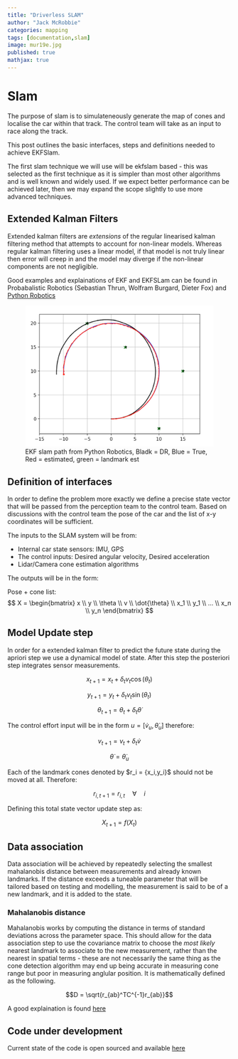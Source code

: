 ```yaml
---
title: "Driverless SLAM"
author: "Jack McRobbie"
categories: mapping
tags: [documentation,slam]
image: mur19e.jpg
published: true
mathjax: true
---
```

# Slam
The purpose of slam is to simulateneously generate the map of cones and localise the car within that track. The control team will take as an input to race along the track. 

This post outlines the basic interfaces, steps and definitions needed to achieve EKFSlam.

The first slam technique we will use will be ekfslam based - this was selected as the first technique as  it is simpler than most other algorithms and is well known and widely used. If we expect better performance can be achieved later, then we may expand the scope slightly to use more advanced techniques.
## Extended Kalman Filters 

Extended kalman filters are _extensions_ of the regular linearised kalman filtering method that attempts to account for non-linear models. Whereas regular kalman filtering uses a linear model, if that model is not truly linear then error will creep in and the model may diverge if the non-linear components are not negligible. 

Good examples and explainations of EKF and EKFSLam can be found in Probabalistic Robotics (Sebastian Thrun, Wolfram Burgard, Dieter Fox) and [Python Robotics](https://github.com/AtsushiSakai/PythonRobotics/blob/master/SLAM/EKFSLAM/ekf_slam.ipynb)

<figure>
  <img src="/assets/img/slam/ekf_slam_example.png" alt="EKF slam path from Python Robotics"/>
  <figcaption>EKF slam path from Python Robotics, Bladk = DR, Blue = True, Red = estimated, green = landmark est</figcaption>
</figure>

## Definition of interfaces
In order to define the problem more exactly we define a precise state vector that will be passed from the perception team to the control team. 
Based on discussions with the control team the pose of the car and the list of x-y coordinates will be sufficient. 

The inputs to the SLAM system will be from:

* Internal car state sensors: IMU, GPS
* The control inputs: Desired angular velocity, Desired acceleration 
* Lidar/Camera cone estimation algorithms 

The outputs will be in the form:

Pose + cone list: $$ X = 
\begin{bmatrix}
x \\
y \\
\theta \\
v \\
\dot{\theta} \\
x_1 \\ 
y_1 \\
... \\
x_n \\
y_n
\end{bmatrix}
$$ 
## Model Update step
In order for a extended kalman filter to predict the future state during the apriori step we use a dynamical model of state. 
After this step the posteriori step integrates sensor measurements. 

$$x_{t+1} = x_t + \delta_t v_t \cos(\theta_t)$$

$$y_{t+1} = y_t + \delta_t  v_t \sin(\theta_t)$$

$$ \theta_{t+1} = \theta_t + \delta_t  \dot{\theta} $$

The control effort input will be in the form $u = [ \dot{v}_u, \dot{\theta}_u ]$ therefore:  

$$ v_{t+1} = v_t +\delta_t \dot{v} $$ 

$$ \dot{\theta} = \dot{\theta}_u$$


Each of the landmark cones denoted by $r_i = \{x_i,y_i}$ should not be moved at all. Therefore:

$$ r_{i,t+1} = r_{i,t} \quad \forall \quad i $$

Defining this total state vector update step as: 

$$ X_{t+1} = f(X_t) $$

## Data association 
Data association will be achieved by repeatedly selecting the smallest mahalanobis distance between measurements and already known landmarks. 
If the distance exceeds a tuneable parameter that will be tailored based on testing and modelling, the measurement is said to be of a new landmark, and it is added to the state.

### Mahalanobis distance
Mahalanobis works by computing the distance in terms of standard deviations across the parameter space. This should allow for the data association step to use the covariance matrix to choose the _most likely_ nearest landmark to associate to the new measurement, rather than the nearest in spatial terms - these are not necessarily the same thing as the cone detection algorithm may end up being accurate in measuring cone range but poor in measuring anglular position. 
It is mathematically defined as the following. 

$$D = \sqrt{r_{ab}^TC^{-1}r_{ab}}$$

A good explaination is found [here](https://www.statisticshowto.com/mahalanobis-distance/) 

## Code under development

Current state of the code is open sourced and available [here](https://github.com/MURDriverless/slam/tree/feature/efkSlam)